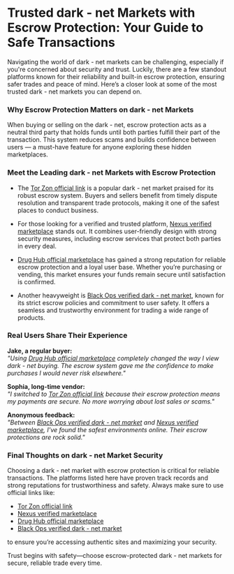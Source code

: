 # Trusted dark - net Markets with Escrow Protection: Your Guide to Safe Transactions

Navigating the world of dark - net markets can be challenging, especially if you're concerned about security and trust. Luckily, there are a few standout platforms known for their reliability and built-in escrow protection, ensuring safer trades and peace of mind. Here’s a closer look at some of the most trusted dark - net markets you can depend on.

### Why Escrow Protection Matters on dark - net Markets

When buying or selling on the dark - net, escrow protection acts as a neutral third party that holds funds until both parties fulfill their part of the transaction. This system reduces scams and builds confidence between users — a must-have feature for anyone exploring these hidden marketplaces.

### Meet the Leading dark - net Markets with Escrow Protection

- The <a href="http://&#116;&#111;%72%7A&#111;%6E%35&#108;%6D&#118;%36%6D&#55;&#119;&#115;&#53;&#116;&#97;&#54;%65&#104;%33&#114;&#54;%33&#115;%68&#107;&#106;%62%7A%32&#109;%71%72&#102;%37%79&#109;%6A&#114;&#109;&#103;%72&#117%32&#98;&#111;%67%66%6E%65&#99;&#51;&#121;%64%2E&#111;&#110;&#105;%6F%6E">Tor&#8197;Zon official link</a> is a popular dark - net market praised for its robust escrow system. Buyers and sellers benefit from timely dispute resolution and transparent trade protocols, making it one of the safest places to conduct business.
  
- For those looking for a verified and trusted platform, <a href="http://%6E&#101;%78%75%73&#122;%68&#110;%37%66&#121;%37&#120;&#103;&#55;%75%64%74&#118;%34%33%76%69&#104;&#110;%68&#118;&#113;&#53;&#121;&#108;&#114;%35%37%62%34&#112;%6E&#116;%65&#117&#109;&#54;%78&#54;&#111;&#110;&#114;&#110;%74&#119;%62%35%75&#113;%64&#46;%6F%6E&#105;&#111;%6E">Nexus verified marketplace</a> stands out. It combines user-friendly design with strong security measures, including escrow services that protect both parties in every deal.

- <a href="http://&#100;%72&#117&#103;&#104;%75%62%32%70&#119;&#122;%6B&#122;&#106;%74&#99;&#117&#97;%72%66&#53;%70&#50;%66&#54;%73&#120;&#109;%68&#55;&#116;%6A%75%69%79&#119;%34&#117%77%63%61%68%34&#104;%6A%74&#102;%34&#55;%6F&#105;%70%63%69%61&#100;&#46;%6F&#110;%69&#111;%6E">Drug&#8197;Hub official marketplace</a> has gained a strong reputation for reliable escrow protection and a loyal user base. Whether you’re purchasing or vending, this market ensures your funds remain secure until satisfaction is confirmed.

- Another heavyweight is <a href="http://%62%6C&#97;&#99;%6B&#111;&#112;&#115;&#97;%61%78%37&#105;&#101;%65%6C&#106;%65&#99;&#116;&#118;%69%33&#118;%6E%33%61%35%6D&#50;%77&#102;&#115;&#115;&#121;&#108;&#99;&#100;&#113;&#97;%73&#119;%72%76%6C%62%65%70&#116;&#119;&#122;&#118;&#53;%6F&#105;&#100;%2E&#111;%6E&#105;%6F%6E">Black&#8197;Ops verified dark - net market</a>, known for its strict escrow policies and commitment to user safety. It offers a seamless and trustworthy environment for trading a wide range of products.

### Real Users Share Their Experience

**Jake, a regular buyer:**  
_"Using <a href="http://&#100;%72&#117&#103;&#104;%75%62%32%70&#119;&#122;%6B&#122;&#106;%74&#99;&#117&#97;%72%66&#53;%70&#50;%66&#54;%73&#120;&#109;%68&#55;&#116;%6A%75%69%79&#119;%34&#117%77%63%61%68%34&#104;%6A%74&#102;%34&#55;%6F&#105;%70%63%69%61&#100;&#46;%6F&#110;%69&#111;%6E">Drug&#8197;Hub official marketplace</a> completely changed the way I view dark - net buying. The escrow system gave me the confidence to make purchases I would never risk elsewhere."_

**Sophia, long-time vendor:**  
_"I switched to <a href="http://&#116;&#111;%72%7A&#111;%6E%35&#108;%6D&#118;%36%6D&#55;&#119;&#115;&#53;&#116;&#97;&#54;%65&#104;%33&#114;&#54;%33&#115;%68&#107;&#106;%62%7A%32&#109;%71%72&#102;%37%79&#109;%6A&#114;&#109;&#103;%72&#117%32&#98;&#111;%67%66%6E%65&#99;&#51;&#121;%64%2E&#111;&#110;&#105;%6F%6E">Tor&#8197;Zon official link</a> because their escrow protection means my payments are secure. No more worrying about lost sales or scams."_  

**Anonymous feedback:**  
_"Between <a href="http://%62%6C&#97;&#99;%6B&#111;&#112;&#115;&#97;%61%78%37&#105;&#101;%65%6C&#106;%65&#99;&#116;&#118;%69%33&#118;%6E%33%61%35%6D&#50;%77&#102;&#115;&#115;&#121;&#108;&#99;&#100;&#113;&#97;%73&#119;%72%76%6C%62%65%70&#116;&#119;&#122;&#118;&#53;%6F&#105;&#100;%2E&#111;%6E&#105;%6F%6E">Black&#8197;Ops verified dark - net market</a> and <a href="http://%6E&#101;%78%75%73&#122;%68&#110;%37%66&#121;%37&#120;&#103;&#55;%75%64%74&#118;%34%33%76%69&#104;&#110;%68&#118;&#113;&#53;&#121;&#108;&#114;%35%37%62%34&#112;%6E&#116;%65&#117&#109;&#54;%78&#54;&#111;&#110;&#114;&#110;%74&#119;%62%35%75&#113;%64&#46;%6F%6E&#105;&#111;%6E">Nexus verified marketplace</a>, I've found the safest environments online. Their escrow protections are rock solid."_  

### Final Thoughts on dark - net Market Security

Choosing a dark - net market with escrow protection is critical for reliable transactions. The platforms listed here have proven track records and strong reputations for trustworthiness and safety. Always make sure to use official links like:

- <a href="http://&#116;&#111;%72%7A&#111;%6E%35&#108;%6D&#118;%36%6D&#55;&#119;&#115;&#53;&#116;&#97;&#54;%65&#104;%33&#114;&#54;%33&#115;%68&#107;&#106;%62%7A%32&#109;%71%72&#102;%37%79&#109;%6A&#114;&#109;&#103;%72&#117%32&#98;&#111;%67%66%6E%65&#99;&#51;&#121;%64%2E&#111;&#110;&#105;%6F%6E">Tor&#8197;Zon official link</a>  
- <a href="http://%6E&#101;%78%75%73&#122;%68&#110;%37%66&#121;%37&#120;&#103;&#55;%75%64%74&#118;%34%33%76%69&#104;&#110;%68&#118;&#113;&#53;&#121;&#108;&#114;%35%37%62%34&#112;%6E&#116;%65&#117&#109;&#54;%78&#54;&#111;&#110;&#114;&#110;%74&#119;%62%35%75&#113;%64&#46;%6F%6E&#105;&#111;%6E">Nexus verified marketplace</a>  
- <a href="http://&#100;%72&#117&#103;&#104;%75%62%32%70&#119;&#122;%6B&#122;&#106;%74&#99;&#117&#97;%72%66&#53;%70&#50;%66&#54;%73&#120;&#109;%68&#55;&#116;%6A%75%69%79&#119;%34&#117%77%63%61%68%34&#104;%6A%74&#102;%34&#55;%6F&#105;%70%63%69%61&#100;&#46;%6F&#110;%69&#111;%6E">Drug&#8197;Hub official marketplace</a>  
- <a href="http://%62%6C&#97;&#99;%6B&#111;&#112;&#115;&#97;%61%78%37&#105;&#101;%65%6C&#106;%65&#99;&#116;&#118;%69%33&#118;%6E%33%61%35%6D&#50;%77&#102;&#115;&#115;&#121;&#108;&#99;&#100;&#113;&#97;%73&#119;%72%76%6C%62%65%70&#116;&#119;&#122;&#118;&#53;%6F&#105;&#100;%2E&#111;%6E&#105;%6F%6E">Black&#8197;Ops verified dark - net market</a>  

to ensure you’re accessing authentic sites and maximizing your security.

Trust begins with safety—choose escrow-protected dark - net markets for secure, reliable trade every time.